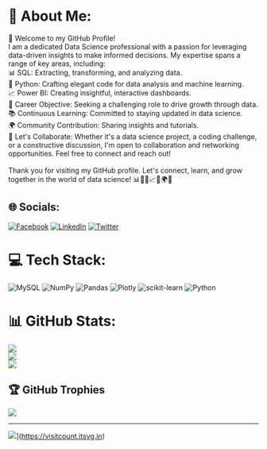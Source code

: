 # 💫 About Me:
👋 Welcome to my GitHub Profile!<br>I am a dedicated Data Science professional with a passion for leveraging data-driven insights to make informed decisions. My expertise spans a range of key areas, including:<br>📊 SQL: Extracting, transforming, and analyzing data.<br>🐍 Python: Crafting elegant code for data analysis and machine learning.<br>📈 Power BI: Creating insightful, interactive dashboards.<br>🚀 Career Objective: Seeking a challenging role to drive growth through data.<br>📚 Continuous Learning: Committed to staying updated in data science.<br>🌍 Community Contribution: Sharing insights and tutorials.<br>🌟 Let's Collaborate: Whether it's a data science project, a coding challenge, or a constructive discussion, I'm open to collaboration and networking opportunities. Feel free to connect and reach out!<br><br>Thank you for visiting my GitHub profile. Let's connect, learn, and grow together in the world of data science! 📊🐍🤖📈🚀🌍🌟


## 🌐 Socials:
[![Facebook](https://img.shields.io/badge/Facebook-%231877F2.svg?logo=Facebook&logoColor=white)](https://facebook.com/https://www.facebook.com/Doni.A.Satish/) [![LinkedIn](https://img.shields.io/badge/LinkedIn-%230077B5.svg?logo=linkedin&logoColor=white)](https://linkedin.com/in/https://www.linkedin.com/in/donis12/) [![Twitter](https://img.shields.io/badge/Twitter-%231DA1F2.svg?logo=Twitter&logoColor=white)](https://twitter.com/https://twitter.com/iDoNi_SaTiSh) 

# 💻 Tech Stack:
![MySQL](https://img.shields.io/badge/mysql-%2300f.svg?style=for-the-badge&logo=mysql&logoColor=white) ![NumPy](https://img.shields.io/badge/numpy-%23013243.svg?style=for-the-badge&logo=numpy&logoColor=white) ![Pandas](https://img.shields.io/badge/pandas-%23150458.svg?style=for-the-badge&logo=pandas&logoColor=white) ![Plotly](https://img.shields.io/badge/Plotly-%233F4F75.svg?style=for-the-badge&logo=plotly&logoColor=white) ![scikit-learn](https://img.shields.io/badge/scikit--learn-%23F7931E.svg?style=for-the-badge&logo=scikit-learn&logoColor=white) ![Python](https://img.shields.io/badge/python-3670A0?style=for-the-badge&logo=python&logoColor=ffdd54)
# 📊 GitHub Stats:
![](https://github-readme-stats.vercel.app/api?username=donisatish&theme=algolia&hide_border=false&include_all_commits=false&count_private=false)<br/>
![](https://github-readme-streak-stats.herokuapp.com/?user=donisatish&theme=algolia&hide_border=false)<br/>
![](https://github-readme-stats.vercel.app/api/top-langs/?username=donisatish&theme=algolia&hide_border=false&include_all_commits=false&count_private=false&layout=compact)

## 🏆 GitHub Trophies
![](https://github-profile-trophy.vercel.app/?username=donisatish&theme=algolia&no-frame=false&no-bg=true&margin-w=4)

---
![](https://visitcount.itsvg.in/api?id=donisatish&icon=5&color=6)](https://visitcount.itsvg.in)
